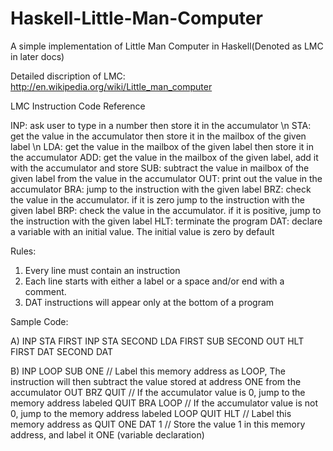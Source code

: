 # Haskell-Little-Man-Computer
A simple implementation of Little Man Computer in Haskell(Denoted as LMC in later docs)

Detailed discription of LMC: http://en.wikipedia.org/wiki/Little_man_computer


LMC Instruction Code Reference 

INP: ask user to type in a number then store it in the accumulator \n 
STA: get the value in the accumulator then store it in the mailbox of the given label \n
LDA: get the value in the mailbox of the given label then store it in the accumulator 
ADD: get the value in the mailbox of the given label, add it with the accumulator and store 
SUB: subtract the value in mailbox of the given label from the value in the accumulator 
OUT: print out the value in the accumulator 
BRA: jump to the instruction with the given label 
BRZ: check the value in the accumulator. if it is zero jump to the instruction with the given label 
BRP: check the value in the accumulator. if it is positive, jump to the instruction with the given label 
HLT: terminate the program 
DAT: declare a variable with an initial value. The initial value is zero by default


Rules:

1) Every line must contain an instruction 
2) Each line starts with either a label or a space and/or end with a comment.
3) DAT instructions will appear only at the bottom of a program


Sample Code:

A)
  INP
  STA FIRST
  INP
  STA SECOND
  LDA FIRST
  SUB SECOND
  OUT
  HLT
  FIRST DAT
  SECOND DAT

B)
     INP
LOOP SUB ONE  // Label this memory address as LOOP, The instruction will then subtract the value stored at address ONE from the accumulator
     OUT
     BRZ QUIT // If the accumulator value is 0, jump to the memory address labeled QUIT
     BRA LOOP // If the accumulator value is not 0, jump to the memory address labeled LOOP
QUIT HLT      // Label this memory address as QUIT
ONE  DAT 1    // Store the value 1 in this memory address, and label it ONE (variable declaration)
